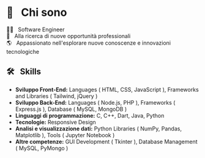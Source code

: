 # 💫 &nbsp; Chi sono
👨‍💻 &nbsp; Software Engineer  
💼 &nbsp; Alla ricerca di nuove opportunità professionali  
🌎 &nbsp; Appassionato nell'esplorare nuove conoscenze e innovazioni tecnologiche

## 🛠️ &nbsp; Skills
- **Sviluppo Front-End:** Languages ( HTML, CSS, JavaScript ), Frameworks and Libraries ( Tailwind, jQuery )
- **Sviluppo Back-End:** Languages ( Node.js, PHP ), Frameworks ( Express.js ), Database ( MySQL, MongoDB )
- **Linguaggi di programmazione:** C, C++, Dart, Java, Python
- **Tecnologie:** Responsive Design
- **Analisi e visualizzazione dati:** Python Libraries ( NumPy, Pandas, Matplotlib ), Tools ( Jupyter Notebook )
- **Altre competenze:** GUI Development ( Tkinter ), Database Management ( MySQL, PyMongo )
